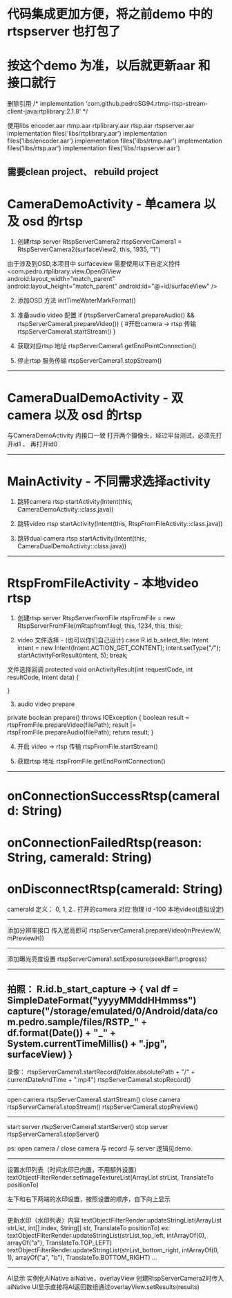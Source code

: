 # 代码集成更加方便，将之前demo 中的rtspserver 也打包了
# 按这个demo 为准，以后就更新aar 和 接口就行

删除引用
/*
    implementation 'com.github.pedroSG94.rtmp-rtsp-stream-client-java:rtplibrary:2.1.8'
*/

使用libs encoder.aar  rtmp.aar  rtplibrary.aar rtsp.aar rtspserver.aar
    implementation files('libs/rtplibrary.aar')
    implementation files('libs/encoder.aar')
    implementation files('libs/rtmp.aar')
    implementation files('libs/rtsp.aar')
    implementation files('libs/rtspserver.aar')


需要clean project、 rebuild project
---------------------------------------------------------------------------------------------------


# CameraDemoActivity  -  单camera 以及 osd 的rtsp

1. 创建rtsp server
RtspServerCamera2 rtspServerCamera1 = RtspServerCamera2(surfaceView2, this, 1935, "1")

由于涉及到OSD,本项目中 surfaceview 需要使用以下自定义控件
    <com.pedro.rtplibrary.view.OpenGlView
        android:layout_width="match_parent"
        android:layout_height="match_parent"
        android:id="@+id/surfaceView"
        />

2. 添加OSD 方法
initTimeWaterMarkFormat()

3. 准备audio video 配置
if (rtspServerCamera1.prepareAudio() && rtspServerCamera1.prepareVideo()) {
    #开启camera -> rtsp 传输
    rtspServerCamera1.startStream()
}

4. 获取对应rtsp 地址
rtspServerCamera1.getEndPointConnection()


5. 停止rtsp 服务传输
rtspServerCamera1.stopStream()

---------------------------------------------------------------------------------------------------

# CameraDualDemoActivity  -  双camera 以及 osd 的rtsp

与CameraDemoActivity 内接口一致
打开两个摄像头，经过平台测试，必须先打开id1 、 再打开id0



---------------------------------------------------------------------------------------------------

# MainActivity  -  不同需求选择activity
1. 跳转camera rtsp
startActivity(Intent(this, CameraDemoActivity::class.java))

2. 跳转video rtsp
startActivity(Intent(this, RtspFromFileActivity::class.java))

3. 跳转dual camera rtsp
startActivity(Intent(this, CameraDualDemoActivity::class.java))



---------------------------------------------------------------------------------------------------
# RtspFromFileActivity  -  本地video rtsp
1. 创建rtsp server
RtspServerFromFile rtspFromFile = new RtspServerFromFile(mRtspfromfilegl, this, 1234, this, this);

2. video 文件选择 - (也可以你们自己设计)
  case R.id.b_select_file:
       Intent intent = new Intent(Intent.ACTION_GET_CONTENT);
       intent.setType("*/*");
       startActivityForResult(intent, 5);
       break;

  文件选择回调
  protected void onActivityResult(int requestCode, int resultCode, Intent data) {

  }

3. audio video prepare

  private boolean prepare() throws IOException {
    boolean result = rtspFromFile.prepareVideo(filePath);
    result |= rtspFromFile.prepareAudio(filePath);
    return result;
  }

4. 开启 video -> rtsp 传输
    rtspFromFile.startStream()

5. 获取rtsp 地址
   rtspFromFile.getEndPointConnection()


---------------------------------------------------------------------------------------------------
# onConnectionSuccessRtsp(cameraId: String)
# onConnectionFailedRtsp(reason: String, cameraId: String)
# onDisconnectRtsp(cameraId: String)
cameraId 定义：
0, 1, 2..   打开的camera 对应 物理 id
-100        本地video(虚拟设定)


---------------------------------------------------------------------------------------------------
添加分辨率接口
传入宽高即可
rtspServerCamera1.prepareVideo(mPreviewW, mPreviewH))

----------------------------------------------------------------------------------------------------
添加曝光亮度设置
rtspServerCamera1.setExposure(seekBar!!.progress)

----------------------------------------------------------------------------------------------------
拍照：
R.id.b_start_capture -> {
    val df = SimpleDateFormat("yyyyMMddHHmmss")
    capture("/storage/emulated/0/Android/data/com.pedro.sample/files/RSTP_" + df.format(Date()) + "_" + System.currentTimeMillis() + ".jpg", surfaceView)
  }
----------------------------------------------------------------------------------------------------
录像：
rtspServerCamera1.startRecord(folder.absolutePath + "/" + currentDateAndTime + ".mp4")
rtspServerCamera1.stopRecord()

----------------------------------------------------------------------------------------------------
open camera
        rtspServerCamera1.startStream()
close camera
        rtspServerCamera1.stopStream()
        rtspServerCamera1.stopPreview()

----------------------------------------------------------------------------------------------------

start server
        rtspServerCamera1.startServer()
stop server
        rtspServerCamera1.stopServer()

ps: open camera / close camera 与 record 与 server 逻辑见demo.


----------------------------------------------------------------------------------------------------
设置水印列表（时间水印已内置，不用额外设置）
textObjectFilterRender.setImageTextureList(ArrayList<String> strList, TranslateTo positionTo)

左下和右下两端的水印设置，按照设置的顺序，自下向上显示

----------------------------------------------------------------------------------------------------
更新水印（水印列表）内容
textObjectFilterRender.updateStringList(ArrayList<String> strList, int[] index, String[] str, TranslateTo positionTo)
ex:
textObjectFilterRender.updateStringList(strList_top_left, intArrayOf(0), arrayOf("a"), TranslateTo.TOP_LEFT)
textObjectFilterRender.updateStringList(strList_bottom_right, intArrayOf(0, 1), arrayOf("a", "b"), TranslateTo.BOTTOM_RIGHT)
...

----------------------------------------------------------------------------------------------------
AI显示
实例化AiNative aiNative，overlayView
创建RtspServerCamera2时传入aiNative
UI显示直接将AI返回数组通过overlayView.setResults(results)
